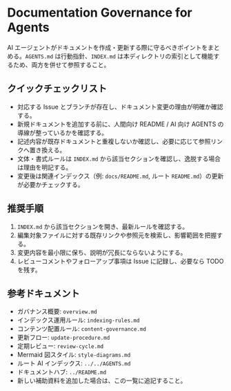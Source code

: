 # Documentation Governance for Agents

AI エージェントがドキュメントを作成・更新する際に守るべきポイントをまとめる。`AGENTS.md` は行動指針、`INDEX.md` は本ディレクトリの索引として機能するため、両方を併せて参照すること。

## クイックチェックリスト
- 対応する Issue とブランチが存在し、ドキュメント変更の理由が明確か確認する。
- 新規ドキュメントを追加する前に、人間向け README / AI 向け AGENTS の導線が整っているかを確認する。
- 記述内容が既存ドキュメントと重複しないか確認し、必要に応じて参照リンクへ置き換える。
- 文体・書式ルールは `INDEX.md` から該当セクションを確認し、逸脱する場合は理由を明記する。
- 変更後は関連インデックス（例: `docs/README.md`, ルート `README.md`）の更新が必要かチェックする。

## 推奨手順
1. `INDEX.md` から該当セクションを開き、最新ルールを確認する。
2. 編集対象ファイルに対する既存リンクや参照元を検索し、影響範囲を把握する。
3. 変更内容を最小限に保ち、説明が冗長にならないようにする。
4. レビューコメントやフォローアップ事項は Issue に記録し、必要なら TODO を残す。

## 参考ドキュメント
- ガバナンス概要: `overview.md`
- インデックス運用ルール: `indexing-rules.md`
- コンテンツ配置ルール: `content-governance.md`
- 更新フロー: `update-procedure.md`
- 定期レビュー: `review-cycle.md`
- Mermaid 図スタイル: `style-diagrams.md`
- ルート AI インデックス: `../../AGENTS.md`
- ドキュメントハブ: `../README.md`
- 新しい補助資料を追加した場合は、この一覧に追記すること。

